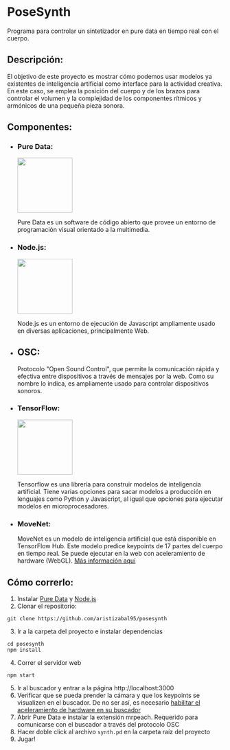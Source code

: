 # PoseSynth
Programa para controlar un sintetizador en pure data en tiempo real con el cuerpo.

## Descripción:
El objetivo de este proyecto es mostrar cómo podemos usar modelos ya existentes de inteligencia artificial como interface para la actividad creativa. En este caso, se emplea la posición del cuerpo y de los brazos para controlar el volumen y la complejidad de los componentes rítmicos y armónicos de una pequeña pieza sonora.

## Componentes:
- ### Pure Data:
  <img src="https://www.shedhalle.de/licht2014/wp-content/uploads/2014/10/pure-data.jpg" width="128px"></img>
  
  Pure Data es un software de código abierto que provee un entorno de programación visual orientado a la multimedia.
  
- ### Node.js:

  <img src="https://nitayneeman.com/images/thumbnails/node.js.png" width="128px"></img>
  
  Node.js es un entorno de ejecución de Javascript ampliamente usado en diversas aplicaciones, principalmente Web.
  
- ## OSC:
  Protocolo "Open Sound Control", que permite la comunicación rápida y efectiva entre dispositivos a través de mensajes por la web. Como su nombre lo indica, es ampliamente usado para controlar dispositivos sonoros.
  
- ### TensorFlow:

  <img src="https://www.nxp.com/assets/images/en/logos-external/TensorFlow-Logo-ML.png" width="128px"></img>
  
  Tensorflow es una librería para construir modelos de inteligencia artificial. Tiene varias opciones para sacar modelos a producción en lenguajes como Python y Javascript, al igual que opciones para ejecutar modelos en microprocesadores.
  
- ### MoveNet:
  
  MoveNet es un modelo de inteligencia artificial que está disponible en TensorFlow Hub. Este modelo predice keypoints de 17 partes del cuerpo en tiempo real. Se puede ejecutar en la web con aceleramiento de hardware (WebGL). [Más información aquí](https://blog.tensorflow.org/2021/05/next-generation-pose-detection-with-movenet-and-tensorflowjs.html)
  

## Cómo correrlo:
1. Instalar [Pure Data](https://puredata.info/downloads/pure-data) y [Node.js](https://nodejs.org/en/download/)
2. Clonar el repositorio:

  ```shell
  git clone https://github.com/aristizabal95/posesynth
  ```
  
3. Ir a la carpeta del proyecto e instalar dependencias

  ```shell
  cd posesynth
  npm install
  ```
  
4. Correr el servidor web

  ```shell
  npm start
  ```

5. Ir al buscador y entrar a la página http://localhost:3000
6. Verificar que se pueda prender la cámara y que los keypoints se visualizen en el buscador. De no ser así, es necesario [habilitar el aceleramiento de hardware en su buscador](https://www.computerhope.com/issues/ch002154.htm)
7. Abrir Pure Data e instalar la extensión mrpeach. Requerido para comunicarse con el buscador a través del protocolo OSC
8. Hacer doble click al archivo `synth.pd` en la carpeta raíz del proyecto
9. Jugar!
